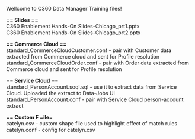 Wellcome to C360 Data Manager Training files! 

<b> == Slides == </b><br>
C360 Enablement Hands-On Slides-Chicago_prt1.pptx	<br>
C360 Enablement Hands-On Slides-Chicago_prt2.pptx	<br>

<b> == Commerce Cloud == </b><br>
standard_CommerceCloudCustomer.conf	- pair with Customer data extracted from Commerce cloud and sent for Profile resolution <br>
standard_CommerceCloudOrder.conf	- pair with Order data extracted from Commerce cloud and sent for Profile resolution <br>

<b> == Service Cloud == </b><br>
standard_PersonAccount.soql.sql	- use it to extract data from Service Cloud. Uploaded the extract to Data-Jobs UI <br>
standard_PersonAccount.conf - pair with Service Cloud person-account extract <br>

<b> == Custom F =ile= </b><br>
catelyn.csv	- custom shape file used to highlight effect of match rules <br>
catelyn.conf - config for catelyn.csv <br>
